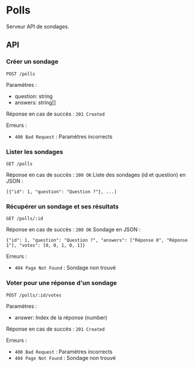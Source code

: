 # Polls

Serveur API de sondages.

## API

### Créer un sondage

`POST /polls`

Paramètres :
- question: string
- answers: string[]

Réponse en cas de succès : `201 Created`

Erreurs :
- `400 Bad Request` : Paramètres incorrects

### Lister les sondages

`GET /polls`

Réponse en cas de succès : `200 OK`
Liste des sondages (id et question) en JSON :
```
[{"id": 1, "question": "Question ?"}, ...]
```

### Récupérer un sondage et ses résultats

`GET /polls/:id`

Réponse en cas de succès : `200 OK`
Sondage en JSON :
```
{"id": 1, "question": "Question ?", "answers": ["Réponse 0", "Réponse 1"], "votes": [0, 0, 1, 0, 1]}
```

Erreurs :
- `404 Page Not Found` : Sondage non trouvé

### Voter pour une réponse d'un sondage

`POST /polls/:id/votes`

Paramètres :
- answer: Index de la réponse (number)

Réponse en cas de succès : `201 Created`

Erreurs :
- `400 Bad Request` : Paramètres incorrects
- `404 Page Not Found` : Sondage non trouvé
